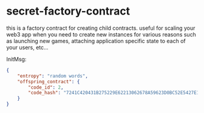 # secret-factory-contract

this is a factory contract for creating child contracts. useful for scaling your web3 app when you need to create new instances for various reasons such as launching new games, attaching application specific state to each of your users, etc...

InitMsg:

```json
{
    "entropy": "random words",
    "offspring_contract": {
        "code_id": 2,
        "code_hash": "7241C420431B275229E62213062678A59623D0BC52E5427E15A10262DFE2D0B6"
    }
}
```
